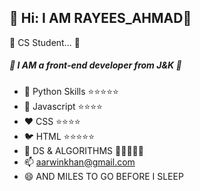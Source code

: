 ## :sparkler: Hi: I AM RAYEES_AHMAD👋
:sparkler: CS Student... :sparkler: 
##### :green_book: I AM a front-end developer from J&K :green_book:
- :snake: Python Skills  :star::star::star::star::star:
- :book:  Javascript     :star::star::star::star:
- :heart:  CSS            :star::star::star::star:
- :bird: HTML             :star::star::star::star::star:
- :dromedary_camel: DS & ALGORITHMS :sparkler::sparkler::sparkler::sparkler::sparkler:
- 📫 aarwinkhan@gmail.com
- 😄 AND MILES TO GO BEFORE I SLEEP
